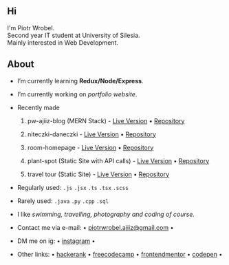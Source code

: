 <h2>Hi </h2>
<p>I'm Piotr Wrobel.<br />
Second year IT student at University of Silesia.<br />
Mainly interested in Web Development.</p>

## About
* I’m currently learning **Redux/Node/Express**.
* I’m currently working on *portfolio website*.
* Recently made

  1. pw-ajiiz-blog (MERN Stack) - [Live Version](https://pw-ajiiz-blog.netlify.app/) • [Repository](https://github.com/ajiiz/pw-ajiiz-blog)
  
  2. niteczki-daneczki - [Live Version](https://niteczki-daneczki.netlify.app/) • [Repository](https://github.com/ajiiz/niteczki-daneczki-website)

  3. room-homepage - [Live Version](https://room-home-ajiiz.netlify.app/home) • [Repository](https://github.com/ajiiz/room-homepage-react)
  
  4. plant-spot (Static Site with API calls) - [Live Version](https://plantspot.netlify.app/) • [Repository](https://github.com/ajiiz/plants-react-app) 
  
  5. travel tour (Static Site) - [Live Version](https://travel-tour-website.netlify.app/) • [Repository](https://github.com/ajiiz/travel-tour-website)

* Regularly used: `.js` `.jsx` `.ts` `.tsx` `.scss` 
* Rarely used: `.java` `.py` `.cpp` `.sql`
* I like *swimming, travelling, photography and coding of course.*
* Contact me via e-mail: • piotrwrobel.ajiiz@gmail.com •
* DM me on ig: • <a href="https://www.instagram.com/pvvrbl/">instagram</a> •
* Other links: • <a href="https://www.hackerrank.com/ajiiz"> hackerank</a> • <a href="https://www.freecodecamp.org/ajiiz">freecodecamp</a> • <a href="https://www.frontendmentor.io/profile/ajiiz">frontendmentor</a> • <a href="https://codepen.io/ajiiz/pens/public">codepen</a> •
